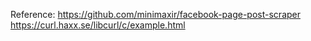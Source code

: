 Reference:
	https://github.com/minimaxir/facebook-page-post-scraper
	https://curl.haxx.se/libcurl/c/example.html
